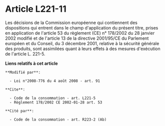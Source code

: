 # Article L221-11

Les décisions de la Commission européenne qui contiennent des dispositions qui entrent dans le champ d'application du présent
titre, prises en application de l'article 53 du règlement (CE) n° 178/2002 du 28 janvier 2002 modifié et de l'article 13 de
la directive 2001/95/CE du Parlement européen et du Conseil, du 3 décembre 2001, relative à la sécurité générale des
produits, sont assimilées quant à leurs effets à des mesures d'exécution de l'article L. 221-5.

**Liens relatifs à cet article**

	**Modifié par**:

	  - Loi n°2008-776 du 4 août 2008 - art. 91

	**Cite**:

	  - Code de la consommation - art. L221-5
	  - Règlement 178/2002 CE 2002-01-28 art. 53

	**Cité par**:

	  - Code de la consommation - art. R223-2 (Ab)
